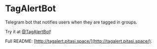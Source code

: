 # TagAlertBot
Telegram bot that notifies users when they are tagged in groups.

Try it at [@TagAlertBot](https://t.me/tagalertbot)!

Full README: [http://tagalert.pitasi.space/](http://tagalert.pitasi.space/).
